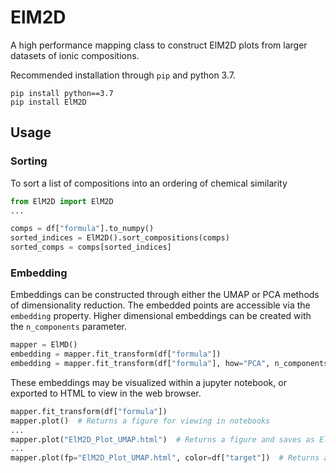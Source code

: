 # ElM2D
A high performance mapping class to construct ElM2D plots from larger datasets of ionic compositions.

Recommended installation through `pip` and python 3.7.

```
pip install python==3.7
pip install ElM2D
```

## Usage 

### Sorting

To sort a list of compositions into an ordering of chemical similarity

```python
from ElM2D import ElM2D
...

comps = df["formula"].to_numpy()
sorted_indices = ElM2D().sort_compositions(comps)
sorted_comps = comps[sorted_indices]
```

### Embedding

Embeddings can be constructed through either the UMAP or PCA methods of dimensionality reduction. The embedded points are accessible via the `embedding` property. Higher dimensional embeddings can be created with the `n_components` parameter. 

```python
mapper = ElMD()
embedding = mapper.fit_transform(df["formula"])
embedding = mapper.fit_transform(df["formula"], how="PCA", n_components=7)
```

These embeddings may be visualized within a jupyter notebook, or exported to HTML to view in the web browser.

```python
mapper.fit_transform(df["formula"])
mapper.plot()  # Returns a figure for viewing in notebooks
...
mapper.plot("ElM2D_Plot_UMAP.html")  # Returns a figure and saves as ElM2D_Plot_UMAP.html
...
mapper.plot(fp="ElM2D_Plot_UMAP.html", color=df["target"])  # Returns and saves figure, with additional colouring based on a property from an associated pandas dataframe
```


